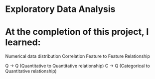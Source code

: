 # Exploratory Data Analysis

# At the completion of this project, I learned:

Numerical data distribution
Correlation
Feature to Feature Relationship

Q -> Q (Quantitative to Quantitative relationship)
C -> Q (Categorical to Quantitative relationship)
